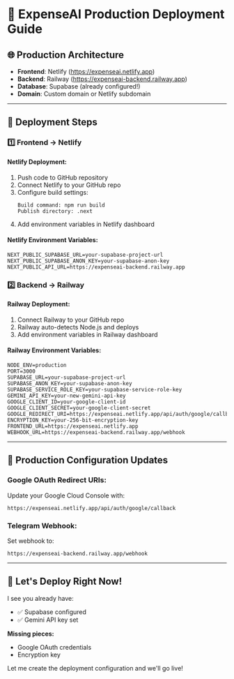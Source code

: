 # 🚀 ExpenseAI Production Deployment Guide

## 🌐 **Production Architecture**

- **Frontend**: Netlify (https://expenseai.netlify.app)
- **Backend**: Railway (https://expenseai-backend.railway.app)  
- **Database**: Supabase (already configured!)
- **Domain**: Custom domain or Netlify subdomain

---

## 🎯 **Deployment Steps**

### **1️⃣ Frontend → Netlify**

#### **Netlify Deployment:**
1. Push code to GitHub repository
2. Connect Netlify to your GitHub repo
3. Configure build settings:
   ```
   Build command: npm run build
   Publish directory: .next
   ```
4. Add environment variables in Netlify dashboard

#### **Netlify Environment Variables:**
```
NEXT_PUBLIC_SUPABASE_URL=your-supabase-project-url
NEXT_PUBLIC_SUPABASE_ANON_KEY=your-supabase-anon-key
NEXT_PUBLIC_API_URL=https://expenseai-backend.railway.app
```

### **2️⃣ Backend → Railway**

#### **Railway Deployment:**
1. Connect Railway to your GitHub repo
2. Railway auto-detects Node.js and deploys
3. Add environment variables in Railway dashboard

#### **Railway Environment Variables:**
```
NODE_ENV=production
PORT=3000
SUPABASE_URL=your-supabase-project-url
SUPABASE_ANON_KEY=your-supabase-anon-key
SUPABASE_SERVICE_ROLE_KEY=your-supabase-service-role-key
GEMINI_API_KEY=your-new-gemini-api-key
GOOGLE_CLIENT_ID=your-google-client-id
GOOGLE_CLIENT_SECRET=your-google-client-secret
GOOGLE_REDIRECT_URI=https://expenseai.netlify.app/api/auth/google/callback
ENCRYPTION_KEY=your-256-bit-encryption-key
FRONTEND_URL=https://expenseai.netlify.app
WEBHOOK_URL=https://expenseai-backend.railway.app/webhook
```

---

## 🔧 **Production Configuration Updates**

### **Google OAuth Redirect URIs:**
Update your Google Cloud Console with:
```
https://expenseai.netlify.app/api/auth/google/callback
```

### **Telegram Webhook:**
Set webhook to:
```
https://expenseai-backend.railway.app/webhook
```

---

## 🎯 **Let's Deploy Right Now!**

I see you already have:
- ✅ Supabase configured
- ✅ Gemini API key set

**Missing pieces:**
- Google OAuth credentials
- Encryption key

Let me create the deployment configuration and we'll go live!